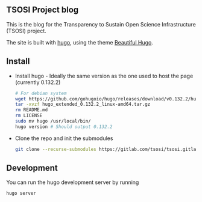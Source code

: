 ## TSOSI Project blog

This is the blog for the Transparency to Sustain Open Science Infrastructure (TSOSI) project.

The site is built with [hugo](https://gohugo.io/), using the theme [Beautiful Hugo](https://github.com/halogenica/beautifulhugo.git).

## Install

- Install hugo - Ideally the same version as the one used to host the page (currently 0.132.2)
    ```bash
    # For debian system
    wget https://github.com/gohugoio/hugo/releases/download/v0.132.2/hugo_extended_0.132.2_linux-amd64.tar.gz
    tar -xvzf hugo_extended_0.132.2_linux-amd64.tar.gz 
    rm README.md 
    rm LICENSE 
    sudo mv hugo /usr/local/bin/
    hugo version # Should output 0.132.2
    ```
- Clone the repo and init the submodules
    ```bash
    git clone --recurse-submodules https://gitlab.com/tsosi/tsosi.gitlab.io.git
    ```


## Development

You can run the hugo development server by running

```bash
hugo server
```